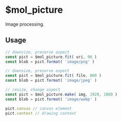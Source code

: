 # $mol_picture

Image processing.

## Usage

```ts
// downsize, preserve aspect
const pict = $mol_picture.fit( uri, 96 )
const blob = pict.format( 'image/png' )
```

```ts
// downsize, preserve aspect
const pict = $mol_picture.fit( file, 800 )
const blob = pict.format( 'image/jpeg' )
```

```ts
// resize, change aspect
const pict = $mol_picture.make( img, 1920, 1080 )
const blob = pict.format( 'image/webp' )
```

```ts
pict.canvas // canvas element
pict.context // drawing context
```